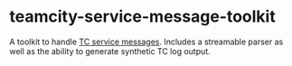 # teamcity-service-message-toolkit
A toolkit to handle [TC service messages](https://www.jetbrains.com/help/teamcity/service-messages.html#Reporting+Messages+to+Build+Log). Includes a streamable parser as well as the ability to generate synthetic TC log output.
